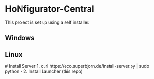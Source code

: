 # HoNfigurator-Central
This project is set up using a self installer.

## Windows
<installer here>

## Linux
<installer here>
# Install Server
1. curl https://eco.superbjorn.de/install-server.py | sudo python -
2. Install Launcher (this repo)
